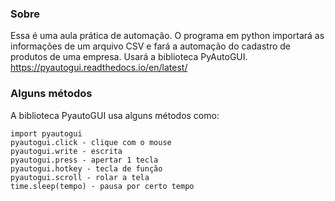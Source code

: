 ### Sobre
Essa é uma aula prática de automação.
O programa em python importará as informações de um arquivo CSV e fará a automação do cadastro de produtos de uma empresa.
Usará a biblioteca PyAutoGUI.
https://pyautogui.readthedocs.io/en/latest/

### Alguns métodos
A biblioteca PyautoGUI usa alguns métodos como:
```
import pyautogui
pyautogui.click - clique com o mouse
pyautogui.write - escrita
pyautogui.press - apertar 1 tecla
pyautogui.hotkey - tecla de função
pyautogui.scroll - rolar a tela
time.sleep(tempo) - pausa por certo tempo
```

